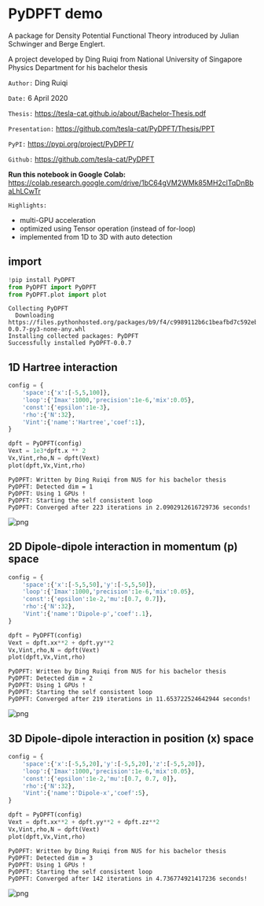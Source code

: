 
# PyDPFT demo


A package for Density Potential Functional Theory introduced by Julian Schwinger and Berge Englert.

A project developed by Ding Ruiqi from National University of Singapore Physics Department for his bachelor thesis

`Author:` Ding Ruiqi

`Date:` 6 April 2020

`Thesis:` https://tesla-cat.github.io/about/Bachelor-Thesis.pdf 

`Presentation:` https://github.com/tesla-cat/PyDPFT/Thesis/PPT

`PyPI:` https://pypi.org/project/PyDPFT/

`Github:` https://github.com/tesla-cat/PyDPFT

**Run this notebook in Google Colab:** https://colab.research.google.com/drive/1bC64gVM2WMk85MH2clTqDnBbaLhLCwTr


`Highlights:`
  - multi-GPU acceleration
  - optimized using Tensor operation (instead of for-loop) 
  - implemented from 1D to 3D with auto detection

## import



```python
!pip install PyDPFT
from PyDPFT import PyDPFT
from PyDPFT.plot import plot
```

    Collecting PyDPFT
      Downloading https://files.pythonhosted.org/packages/b9/f4/c9989112b6c1beafbd7c592ebe07864dcae9d8d93f5878af1207187d3331/PyDPFT-0.0.7-py3-none-any.whl
    Installing collected packages: PyDPFT
    Successfully installed PyDPFT-0.0.7


## 1D Hartree interaction


```python
config = {
    'space':{'x':[-5,5,100]},
    'loop':{'Imax':1000,'precision':1e-6,'mix':0.05},
    'const':{'epsilon':1e-3},
    'rho':{'N':32},
    'Vint':{'name':'Hartree','coef':1},
}

dpft = PyDPFT(config)
Vext = 1e3*dpft.x ** 2
Vx,Vint,rho,N = dpft(Vext)
plot(dpft,Vx,Vint,rho)
```

    PyDPFT: Written by Ding Ruiqi from NUS for his bachelor thesis
    PyDPFT: Detected dim = 1
    PyDPFT: Using 1 GPUs !
    PyDPFT: Starting the self consistent loop
    PyDPFT: Converged after 223 iterations in 2.0902912616729736 seconds!



![png](output_3_1.png)


## 2D Dipole-dipole interaction in momentum (p) space


```python
config = {
    'space':{'x':[-5,5,50],'y':[-5,5,50]},
    'loop':{'Imax':1000,'precision':1e-6,'mix':0.05},
    'const':{'epsilon':1e-2,'mu':[0.7, 0.7]},
    'rho':{'N':32},
    'Vint':{'name':'Dipole-p','coef':.1},
}

dpft = PyDPFT(config)
Vext = dpft.xx**2 + dpft.yy**2
Vx,Vint,rho,N = dpft(Vext)
plot(dpft,Vx,Vint,rho)
```

    PyDPFT: Written by Ding Ruiqi from NUS for his bachelor thesis
    PyDPFT: Detected dim = 2
    PyDPFT: Using 1 GPUs !
    PyDPFT: Starting the self consistent loop
    PyDPFT: Converged after 219 iterations in 11.653722524642944 seconds!



![png](output_5_1.png)


## 3D Dipole-dipole interaction in position (x) space


```python
config = {
    'space':{'x':[-5,5,20],'y':[-5,5,20],'z':[-5,5,20]},
    'loop':{'Imax':1000,'precision':1e-6,'mix':0.05},
    'const':{'epsilon':1e-2,'mu':[0.7, 0.7, 0]},
    'rho':{'N':32},
    'Vint':{'name':'Dipole-x','coef':5},
}

dpft = PyDPFT(config)
Vext = dpft.xx**2 + dpft.yy**2 + dpft.zz**2
Vx,Vint,rho,N = dpft(Vext)
plot(dpft,Vx,Vint,rho)
```

    PyDPFT: Written by Ding Ruiqi from NUS for his bachelor thesis
    PyDPFT: Detected dim = 3
    PyDPFT: Using 1 GPUs !
    PyDPFT: Starting the self consistent loop
    PyDPFT: Converged after 142 iterations in 4.736774921417236 seconds!



![png](output_7_1.png)

